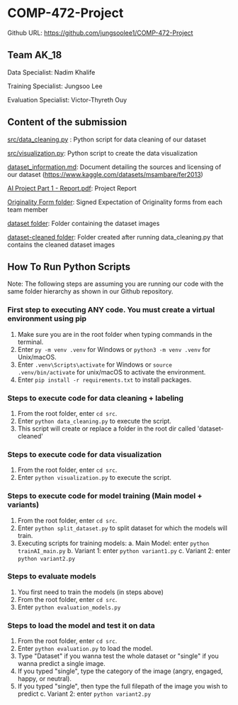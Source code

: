 # COMP-472-Project

Github URL: https://github.com/jungsoolee1/COMP-472-Project

## Team AK_18

Data Specialist: Nadim Khalife

Training Specialist: Jungsoo Lee

Evaluation Specialist: Victor-Thyreth Ouy

## Content of the submission

<ins>src/data_cleaning.py</ins> : Python script for data cleaning of our dataset

<ins>src/visualization.py</ins>: Python script to create the data visualization

<ins>dataset_information.md</ins>: Document detailing the sources and licensing of our dataset (https://www.kaggle.com/datasets/msambare/fer2013)

<ins>AI Project Part 1 - Report.pdf</ins>: Project Report

<ins>Originality Form folder</ins>: Signed Expectation of Originality forms from each team member

<ins>dataset folder</ins>: Folder containing the dataset images

<ins>dataset-cleaned folder</ins>: Folder created after running data_cleaning.py that contains the cleaned dataset images

## How To Run Python Scripts

Note: The following steps are assuming you are running our code with the same folder hierarchy as shown in our Github repository.

### First step to executing ANY code. You must create a virtual environment using pip

1. Make sure you are in the root folder when typing commands in the terminal.
2. Enter `py -m venv .venv` for Windows or `python3 -m venv .venv` for Unix/macOS.
3. Enter `.venv\Scripts\activate` for Windows or `source .venv/bin/activate` for unix/macOS to activate the environment.
4. Enter `pip install -r requirements.txt` to install packages.

### Steps to execute code for data cleaning + labeling

1. From the root folder, enter `cd src`.
2. Enter `python data_cleaning.py` to execute the script.
3. This script will create or replace a folder in the root dir called 'dataset-cleaned'

### Steps to execute code for data visualization

1. From the root folder, enter `cd src`.
2. Enter `python visualization.py` to execute the script.

### Steps to execute code for model training (Main model + variants)

1. From the root folder, enter `cd src`.
2. Enter `python split_dataset.py` to split dataset for which the models will train.
3. Executing scripts for training models:
   a. Main Model: enter `python trainAI_main.py`
   b. Variant 1: enter `python variant1.py`
   c. Variant 2: enter `python variant2.py`

### Steps to evaluate models

1. You first need to train the models (in steps above)
2. From the root folder, enter `cd src`.
3. Enter `python evaluation_models.py`

### Steps to load the model and test it on data

1. From the root folder, enter `cd src`.
2. Enter `python evaluation.py` to load the model.
3. Type "Dataset" if you wanna test the whole dataset or "single" if you wanna predict a single image.
4. If you typed "single", type the category of the image (angry, engaged, happy, or neutral).
5. If you typed "single", then type the full filepath of the image you wish to predict
   c. Variant 2: enter `python variant2.py`
